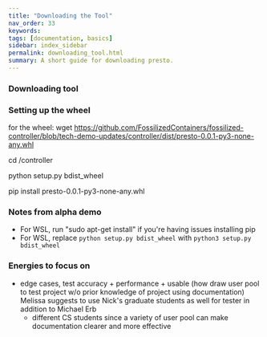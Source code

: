```yaml
---
title: "Downloading the Tool"
nav_order: 33
keywords:
tags: [documentation, basics]
sidebar: index_sidebar
permalink: downloading_tool.html
summary: A short guide for downloading presto.
---
```


### Downloading tool

### Setting up the wheel

for the wheel:
wget https://github.com/FossilizedContainers/fossilized-controller/blob/tech-demo-updates/controller/dist/presto-0.0.1-py3-none-any.whl

cd  /controller

python setup.py bdist_wheel

pip install presto-0.0.1-py3-none-any.whl

### Notes from alpha demo

* For WSL, run "sudo apt-get install" if you're having issues installing pip
* For WSL, replace `python setup.py bdist_wheel` with
`python3 setup.py bdist_wheel`

### Energies to focus on

* edge cases, test accuracy + performance + usable (how draw user pool to test
  project w/o prior knowledge of project using documentation) Melissa suggests
  to use Nick's graduate students as well for tester in addition to Michael Erb
  + different CS students since a variety of user pool can make documentation
  clearer and more effective
